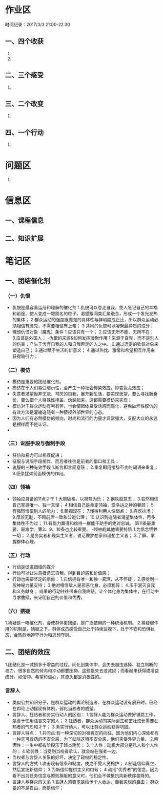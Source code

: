# 作业区
时间记录：2017/3/3 21:00-22:30
## 一、四个收获
1.
2.
## 二、三个感受
1.
## 三、二个改变
1.
## 四、一个行动
1.
# 问题区
1.
# 信息区
## 一、课程信息
## 二、知识扩展
# 笔记区
## 一、团结催化剂
### （一）仇恨
- 仇恨是最容易运用和理解的催化剂
1.仇恨可以卷走自我，使人忘记自己的幸福和前途，使人变成一颗匿名的粒子，渴望跟同类汇聚融合，形成一个发光发热的集体；
2.群众运动的强度跟魔鬼的具体性与鲜明度成正比，所以群众运动必须相信有魔鬼，不需要相信有上帝；
3.共同的仇恨可以凝聚最异质的成分；
- 理想仇恨对象（魔鬼）条件
1.应该只有一个；
2.应该无所不能、无所不在；
3.应该是外国人；
-仇恨的来源&如何发挥凝聚作用
1.来源于自卑，而不是别人的伤害；产生于舍弃自我的人和自我否定的人之中。
2.通过选定的钦佩对象来塑造自己；
3.通过赋予生活的新意义；
4.通过热忱、激情和希望相互作用来获得吸引力；

### （二）模仿
- 模仿是重要的团结催化剂。
- 模仿在于人们易受暗示性，会产生一种社会传染效应，即变色龙效应；
- 失意者渴望抛弃无能、可厌的自我，展开新生活，要实现愿望，要么寻找新身份，要么把个人特殊性掩盖、伪装起来，这都需要模仿来实现；
- 模仿对于群众运动有利有弊，也会使团体易受诱惑而腐化，避免破坏性模仿的有效方法是灌输追随者一种藐视外部世界的心态。
- 因为人们有必然模仿的倾向，时尚和流行的力量才异常强大，支配大众的永远是榜样而不是认证。
- 
### （三）说服手段与强制手段
- 狂热和暴力可以相互促进；
- 征服与说服手段相伴，而后者往往是前者的借口和工具；
- 说服的三种有效手段
1.断言即言简意赅；
2.重复即用措辞不变的词语来重复；
3.感染犹如前面模仿的作用。

### （四）领袖
- 领袖应具备的11点才干
1.大胆破格，以桀骜为乐；
2.钢铁般意志；
3.狂然相信自己掌握唯一、独一真理；
4.相信自己是命定领袖，受幸运之神的眷顾；
5.有强烈憎恨别人的能力；
6.藐视现在；
7.懂得利用人性弱点；
8.喜欢排场；
9.厚颜无耻，不顾前后一致和公道公理；
10.认识到追随者渴望集体性，再多集体性不为过；
11.有能力赢得和维持一群能干助手的绝对忠诚。
第11条最重要、最难学，第3、9、10条也比较重要。
-领袖的其他重要特质
1.为信念牺牲一切；
2.是务实者和现实主义者，说话像梦想家和理想主义者；
3.了解、掌握群体心理。

### （五）行动
- 行动是促进团结的媒介
- 行动可以让失意者遗忘自我，得到目的感和价值感；
- 行动也需要坚定的信仰：
1.自信拥有唯一和独一真理，从不怀疑；
2.感觉到一股神秘力量支持；
3.绝对相信敌人是邪恶化身，必须粉碎；
4.乐于泯灭自我和义务献身；
成果的行动往往带来自我终结，让个体化身为集体中，在行动中寻求救赎，来证明自己的价值和优秀。

### （六）猜疑
1.猜疑是一咱催化剂，会使群体更团结，是广泛使用的一种统治机制。
2.猜疑起作用的机制是，猜疑之下，群体成员感受自己处于持续监视下，处于不安和恐惧状态，会热烈地遵守行为和思想守则。

## 二、团结的效应
1.团结化是一减损多于增益的过程。同化到集体中，会失去自由选择、独立判断的权力，很多自然的倾向和冲动都要压抑，这些是失去或减损；而看起来获得或增益成分，如信仰、希望和信心，其源头都是消极性的。

### 言辞人
- 类似公共知识分子，是群众运动的舆论制造者，在群众运动没有展开时，已经在舆论上动摇现有体制，弱化当权者的威望。
- 言辞人、狂热者和务实行动人的区别：
1.言辞人能为群众运动做好铺路工作，是善于使用语言文字的人；
2.狂热者，群众运动的实际诞生和茁壮成长需要狂热者的气质和才干；
3.务实行动人，可以让群众运动获得巩固。
- 言辞人特点：
1.共同点:有一种深切的对被肯定的向往，因为他们内心深处都有一种无可救药的不安全感，为了祛除这咱不安全感，他们需要外界力量。
2.两面性：一生中都有阶段乐于趋炎附势；
3.个人性：动机大部分是私人和个人性的；
4.软弱性：当受到当权者承认，就会站在强者一边。
- 当权者与言辞人关系的好坏，决定了政权的稳定性。
- 言辞人的方式
1.攻击现有信条和制度，使之不受人民拥护；
2.制造信仰真空，然后宣扬新信仰；
3.为新信仰提供主义和口号；
4.动摇“优秀者”的信念，因为看不出为任务信念与原则捐躯的意义时，他们会不做抵抗向新秩序投降的。
- 言辞人与群众的关系
1.言辞人的要求是给予个人表达、自我实现的自由；
群众要的不是自由，而是信仰；













